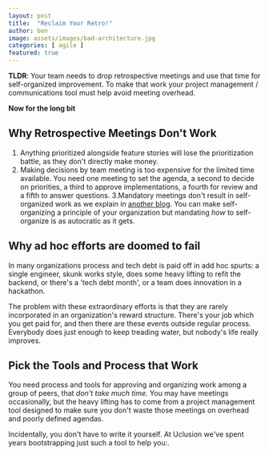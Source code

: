 ```yaml
---
layout: post
title:  "Reclaim Your Retro!"
author: ben
image: assets/images/bad-architecture.jpg
categories: [ agile ]
featured: true
---
```

**TLDR**: Your team needs to drop retrospective meetings and use that time for self-organized improvement.
To make that work your project management / communications tool must help avoid meeting overhead.


**Now for the long bit**

## Why Retrospective Meetings Don't Work
1. Anything prioritized alongside feature stories will lose the prioritization battle, as they don't directly make money. 
2. Making decisions by team meeting is too expensive for the limited time available. You need one meeting to set the 
agenda, a second to decide on priorities, a third to approve implementations, a fourth for review and a fifth to 
answer questions. 
3.Mandatory meetings don't result in self-organized work as we explain in [another blog]({{site.baseurl}}/agile/2021/07/07/face-to-face.html). You can make self-organizing a principle of your 
organization but mandating _how_ to self-organize is as autocratic as it gets.

## Why ad hoc efforts are doomed to fail ##
In many organizations process and tech debt is paid off in add hoc spurts: a single engineer, skunk works style,
does some heavy lifting to refit the backend, or there's a 'tech debt month', or a team does innovation in a hackathon.

The problem with these extraordinary efforts is that they are rarely incorporated in an organization's reward structure.
There's your job which you get paid for, and then there are these events outside regular process. Everybody does just enough to keep treading water,
but nobody's life really improves.

## Pick the Tools and Process that Work
You need process and tools for approving and organizing work among a group of peers, that _don't take much time._ 
You may have meetings occasionally, but the heavy lifting has to come from a project management tool designed to make sure you don't waste
those meetings on overhead and poorly defined agendas.

Incidentally, you don't have to write it yourself. At Uclusion we've spent years bootstrapping just such a tool to help you:.


